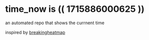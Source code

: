 # time_now is (( 1715886000625 ))

an automated repo that shows the currnent time

inspired by [breakingheatmap](https://github.com/breakingheatmap/breakingheatmap)